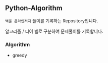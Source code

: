 ## Python-Algorithm

```백준 온라인저지``` 풀이를 기록하는 Repository입니다.

알고리즘 / 티어 별로 구분하여 문제풀이를 기록합니다.

### Algorithm

- greedy